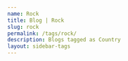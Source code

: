 ```yaml
---
name: Rock
title: Blog | Rock
slug: rock
permalink: /tags/rock/
description: Blogs tagged as Country
layout: sidebar-tags
---
```

